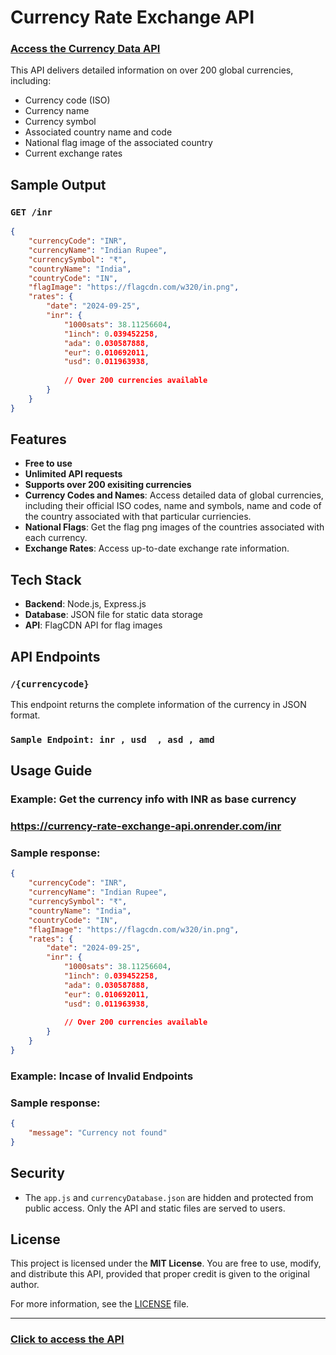 # Currency Rate Exchange API

### [Access the Currency Data API](https://currency-rate-exchange-api.onrender.com/inr)

This API delivers detailed information on over 200 global currencies, including:

- Currency code (ISO)
- Currency name
- Currency symbol
- Associated country name and code
- National flag image of the associated country
- Current exchange rates

## Sample Output

### `GET /inr`

```json
{
    "currencyCode": "INR",
    "currencyName": "Indian Rupee",
    "currencySymbol": "₹",
    "countryName": "India",
    "countryCode": "IN",
    "flagImage": "https://flagcdn.com/w320/in.png",
    "rates": {
        "date": "2024-09-25",
        "inr": {
            "1000sats": 38.11256604,
            "1inch": 0.039452258,
            "ada": 0.030587888,
            "eur": 0.010692011,
            "usd": 0.011963938,
        
            // Over 200 currencies available
        }
    }
}

```


## Features

- **Free to use**
- **Unlimited API requests**
- **Supports over 200 exisiting currencies**
- **Currency Codes and Names**: Access detailed data of global currencies, including their official ISO codes, name and symbols, name and code of the country associated with that particular curriencies.
- **National Flags**: Get the flag png images of the countries associated with each currency.
- **Exchange Rates**: Access up-to-date exchange rate information.

## Tech Stack

- **Backend**: Node.js, Express.js
- **Database**: JSON file for static data storage
- **API**: FlagCDN API for flag images


## API Endpoints

### `/{currencycode}`

This endpoint returns the complete information of the currency in JSON format.

### `Sample Endpoint: inr , usd  , asd , amd`


## Usage Guide

### **Example:** Get the currency info with INR as base currency

### https://currency-rate-exchange-api.onrender.com/inr 
 

### **Sample response:**
```json
{
    "currencyCode": "INR",
    "currencyName": "Indian Rupee",
    "currencySymbol": "₹",
    "countryName": "India",
    "countryCode": "IN",
    "flagImage": "https://flagcdn.com/w320/in.png",
    "rates": {
        "date": "2024-09-25",
        "inr": {
            "1000sats": 38.11256604,
            "1inch": 0.039452258,
            "ada": 0.030587888,
            "eur": 0.010692011,
            "usd": 0.011963938,
        
            // Over 200 currencies available
        }
    }
}

```
### **Example:** Incase of Invalid Endpoints  

### **Sample response:**
```json
{
    "message": "Currency not found"
}

```




## Security

- The `app.js` and `currencyDatabase.json` are hidden and protected from public access. Only the API and static files are served to users.

## License

This project is licensed under the **MIT License**. You are free to use, modify, and distribute this API, provided that proper credit is given to the original author. 

For more information, see the [LICENSE](LICENSE) file.

---

### [Click to access the API](https://currency-rate-exchange-api.onrender.com/inr)
